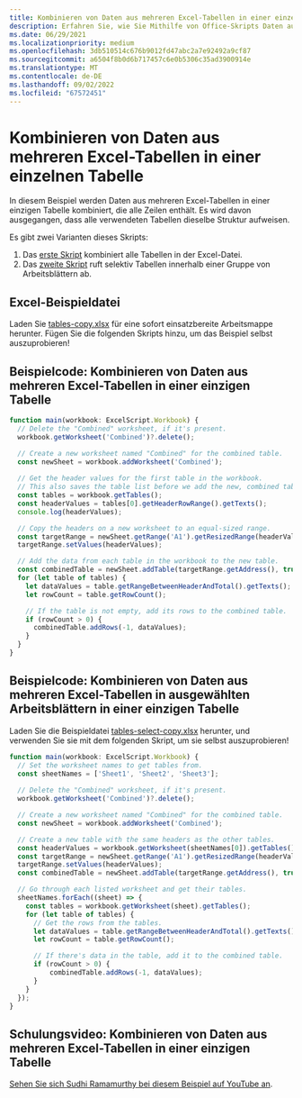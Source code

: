 ```yaml
---
title: Kombinieren von Daten aus mehreren Excel-Tabellen in einer einzelnen Tabelle
description: Erfahren Sie, wie Sie Mithilfe von Office-Skripts Daten aus mehreren Excel-Tabellen in einer einzigen Tabelle kombinieren.
ms.date: 06/29/2021
ms.localizationpriority: medium
ms.openlocfilehash: 3db510514c676b9012fd47abc2a7e92492a9cf87
ms.sourcegitcommit: a6504f8b0d6b717457c6e0b5306c35ad3900914e
ms.translationtype: MT
ms.contentlocale: de-DE
ms.lasthandoff: 09/02/2022
ms.locfileid: "67572451"
---
```

# <a name="combine-data-from-multiple-excel-tables-into-a-single-table"></a>Kombinieren von Daten aus mehreren Excel-Tabellen in einer einzelnen Tabelle

In diesem Beispiel werden Daten aus mehreren Excel-Tabellen in einer einzigen Tabelle kombiniert, die alle Zeilen enthält. Es wird davon ausgegangen, dass alle verwendeten Tabellen dieselbe Struktur aufweisen.

Es gibt zwei Varianten dieses Skripts:

1. Das [erste Skript](#sample-code-combine-data-from-multiple-excel-tables-into-a-single-table) kombiniert alle Tabellen in der Excel-Datei.
1. Das [zweite Skript](#sample-code-combine-data-from-multiple-excel-tables-in-select-worksheets-into-a-single-table) ruft selektiv Tabellen innerhalb einer Gruppe von Arbeitsblättern ab.

## <a name="sample-excel-file"></a>Excel-Beispieldatei

Laden Sie [tables-copy.xlsx](tables-copy.xlsx) für eine sofort einsatzbereite Arbeitsmappe herunter. Fügen Sie die folgenden Skripts hinzu, um das Beispiel selbst auszuprobieren!

## <a name="sample-code-combine-data-from-multiple-excel-tables-into-a-single-table"></a>Beispielcode: Kombinieren von Daten aus mehreren Excel-Tabellen in einer einzigen Tabelle

```TypeScript
function main(workbook: ExcelScript.Workbook) {
  // Delete the "Combined" worksheet, if it's present.
  workbook.getWorksheet('Combined')?.delete();

  // Create a new worksheet named "Combined" for the combined table.
  const newSheet = workbook.addWorksheet('Combined');
  
  // Get the header values for the first table in the workbook.
  // This also saves the table list before we add the new, combined table.
  const tables = workbook.getTables();    
  const headerValues = tables[0].getHeaderRowRange().getTexts();
  console.log(headerValues);

  // Copy the headers on a new worksheet to an equal-sized range.
  const targetRange = newSheet.getRange('A1').getResizedRange(headerValues.length-1, headerValues[0].length-1);
  targetRange.setValues(headerValues);

  // Add the data from each table in the workbook to the new table.
  const combinedTable = newSheet.addTable(targetRange.getAddress(), true);
  for (let table of tables) {      
    let dataValues = table.getRangeBetweenHeaderAndTotal().getTexts();
    let rowCount = table.getRowCount();

    // If the table is not empty, add its rows to the combined table.
    if (rowCount > 0) {
      combinedTable.addRows(-1, dataValues);
    }
  }
}
```

## <a name="sample-code-combine-data-from-multiple-excel-tables-in-select-worksheets-into-a-single-table"></a>Beispielcode: Kombinieren von Daten aus mehreren Excel-Tabellen in ausgewählten Arbeitsblättern in einer einzigen Tabelle

Laden Sie die Beispieldatei [tables-select-copy.xlsx](tables-select-copy.xlsx) herunter, und verwenden Sie sie mit dem folgenden Skript, um sie selbst auszuprobieren!

```TypeScript
function main(workbook: ExcelScript.Workbook) {
  // Set the worksheet names to get tables from.
  const sheetNames = ['Sheet1', 'Sheet2', 'Sheet3'];
    
  // Delete the "Combined" worksheet, if it's present.
  workbook.getWorksheet('Combined')?.delete();

  // Create a new worksheet named "Combined" for the combined table.
  const newSheet = workbook.addWorksheet('Combined');

  // Create a new table with the same headers as the other tables.
  const headerValues = workbook.getWorksheet(sheetNames[0]).getTables()[0].getHeaderRowRange().getTexts();
  const targetRange = newSheet.getRange('A1').getResizedRange(headerValues.length-1, headerValues[0].length-1);
  targetRange.setValues(headerValues);
  const combinedTable = newSheet.addTable(targetRange.getAddress(), true);

  // Go through each listed worksheet and get their tables.
  sheetNames.forEach((sheet) => {
    const tables = workbook.getWorksheet(sheet).getTables();     
    for (let table of tables) {
      // Get the rows from the tables.
      let dataValues = table.getRangeBetweenHeaderAndTotal().getTexts();
      let rowCount = table.getRowCount();

      // If there's data in the table, add it to the combined table.
      if (rowCount > 0) {
          combinedTable.addRows(-1, dataValues);
      }
    }
  });
}
```

## <a name="training-video-combine-data-from-multiple-excel-tables-into-a-single-table"></a>Schulungsvideo: Kombinieren von Daten aus mehreren Excel-Tabellen in einer einzigen Tabelle

[Sehen Sie sich Sudhi Ramamurthy bei diesem Beispiel auf YouTube an](https://youtu.be/di-8JukK3Lc).
